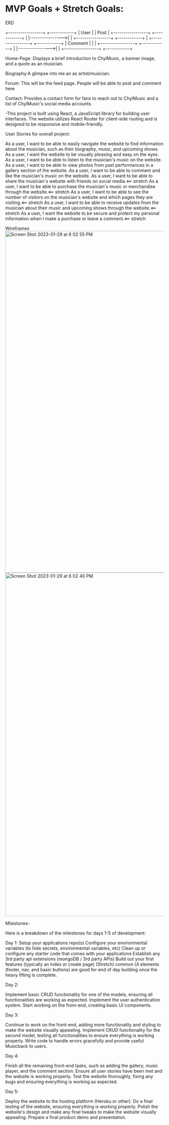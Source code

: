 # MVP Goals + Stretch Goals:

ERD

+-----------------+ +------------+
| User | | Post |
+-----------------+ +------------+
| |---------------->| |
+-----------------+ +------------+
|
+-----------------+ +------------+
| Comment | | |
+-----------------+ +------------+
| |---------------->| |
+-----------------+ +------------+

Home-Page: Displays a brief introduction to ChylMusic, a banner image, and a quote as an musician.

Biography:A glimpse into me an as artist/musician.

Forum: This will be the feed page. People will be able to post and comment here

Contact: Provides a contact form for fans to reach out to ChylMusic and a list of ChylMusic's social media accounts.

-This project is built using React, a JavaScript library for building user interfaces. The website utilizes React Router for client-side routing and is designed to be responsive and mobile-friendly.

User Stories for overall project:

As a user, I want to be able to easily navigate the website to find information about the musician, such as their biography, music, and upcoming shows.
As a user, I want the website to be visually pleasing and easy on the eyes.
As a user, I want to be able to listen to the musician's music on the website.
As a user, I want to be able to view photos from past performances in a gallery section of the website.
As a user, I want to be able to comment and like the musician's music on the website.
As a user, I want to be able to share the musician's website with friends on social media.<== stretch
As a user, I want to be able to purchase the musician's music or merchandise through the website.<== stretch
As a user, I want to be able to see the number of visitors on the musician's website and which pages they are visiting.<== stretch
As a user, I want to be able to receive updates from the musician about their music and upcoming shows through the website.<== stretch
As a user, I want the website to be secure and protect my personal information when I make a purchase or leave a comment.<== stretch

Wireframes
<img width="1085" alt="Screen Shot 2023-01-29 at 6 02 55 PM" src="https://user-images.githubusercontent.com/115126618/215372532-b0994308-dec1-4c01-ab63-2350d51cfc93.png">
<img width="1091" alt="Screen Shot 2023-01-29 at 6 02 40 PM" src="https://user-images.githubusercontent.com/115126618/215372536-1367bce9-2d06-4c44-85f1-8bfe638b175c.png">

Milestones-

Here is a breakdown of the milestones for days 1-5 of development:

Day 1:
Setup your applications repo(s)
Configure your environmental variables (to hide secrets, environmental variables, etc)
Clean up or configure any starter code that comes with your applications
Establish any 3rd party api extensions (mongoDB / 3rd party APIs)
Build out your first features (typically an index or create page)
(Stretch) common UI elements (footer, nav, and basic buttons) are good for end of day building once the heavy lifting is complete.

Day 2:

Implement basic CRUD functionality for one of the models, ensuring all functionalities are working as expected.
Implement the user authentication system.
Start working on the front-end, creating basic UI components.

Day 3:

Continue to work on the front-end, adding more functionality and styling to make the website visually appealing.
Implement CRUD functionality for the second model, testing all functionalities to ensure everything is working properly.
Write code to handle errors gracefully and provide useful Musicback to users.

Day 4:

Finish all the remaining front-end tasks, such as adding the gallery, music player, and the comment section.
Ensure all user stories have been met and the website is working properly.
Test the website thoroughly, fixing any bugs and ensuring everything is working as expected.

Day 5:

Deploy the website to the hosting platform (Heroku or other).
Do a final testing of the website, ensuring everything is working properly.
Polish the website's design and make any final tweaks to make the website visually appealing.
Prepare a final product demo and presentation.
